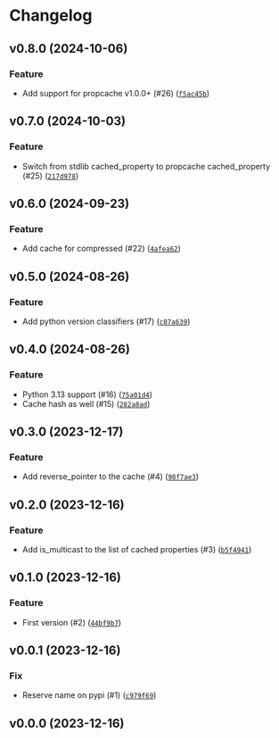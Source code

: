# Changelog

## v0.8.0 (2024-10-06)

### Feature

- Add support for propcache v1.0.0+ (#26) ([`f5ac45b`](https://github.com/bdraco/cached-ipaddress/commit/f5ac45bb3c82c38f989494a26b7a773b807c16a2))

## v0.7.0 (2024-10-03)

### Feature

- Switch from stdlib cached_property to propcache cached_property (#25) ([`217d978`](https://github.com/bdraco/cached-ipaddress/commit/217d978f812ebdcfd0a964ff432be4d075deaaf6))

## v0.6.0 (2024-09-23)

### Feature

- Add cache for compressed (#22) ([`4afea62`](https://github.com/bdraco/cached-ipaddress/commit/4afea62ac571fb79859cbe174dccf250d704fc04))

## v0.5.0 (2024-08-26)

### Feature

- Add python version classifiers (#17) ([`c87a639`](https://github.com/bdraco/cached-ipaddress/commit/c87a639f7d5d7f14ab62a8c7f072bd48440acf27))

## v0.4.0 (2024-08-26)

### Feature

- Python 3.13 support (#16) ([`75a01d4`](https://github.com/bdraco/cached-ipaddress/commit/75a01d4c5b6e3ee336a3f0e101a5df71510ffb9c))
- Cache hash as well (#15) ([`282a8ad`](https://github.com/bdraco/cached-ipaddress/commit/282a8ad722d8ee09cc3961f85f989e90a93093ee))

## v0.3.0 (2023-12-17)

### Feature

- Add reverse_pointer to the cache (#4) ([`98f7ae3`](https://github.com/bdraco/cached-ipaddress/commit/98f7ae3d1e5b3c03f34392093257594915e55d2a))

## v0.2.0 (2023-12-16)

### Feature

- Add is_multicast to the list of cached properties (#3) ([`b5f4941`](https://github.com/bdraco/cached-ipaddress/commit/b5f4941b83dc983bab88bf04a0bcf8a5bc7c60af))

## v0.1.0 (2023-12-16)

### Feature

- First version (#2) ([`44bf9b7`](https://github.com/bdraco/cached-ipaddress/commit/44bf9b78f2740f5114bf89a664f5bb42c20c8502))

## v0.0.1 (2023-12-16)

### Fix

- Reserve name on pypi (#1) ([`c979f69`](https://github.com/bdraco/cached-ipaddress/commit/c979f69f82763d4231ea9662d320ef552f35c601))

## v0.0.0 (2023-12-16)

